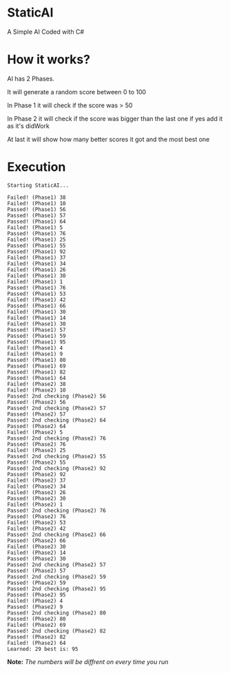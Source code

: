 # StaticAI
A Simple AI Coded with C#

# How it works?
AI has 2 Phases.

It will generate a random score between 0 to 100

In Phase 1 it will check if the score was > 50

In Phase 2 it will check if the score was bigger than the last one if yes add it as it's didWork

At last it will show how many better scores it got and the most best one

# Execution
```
Starting StaticAI...

Failed! (Phase1) 38
Failed! (Phase1) 10
Passed! (Phase1) 56
Passed! (Phase1) 57
Passed! (Phase1) 64
Failed! (Phase1) 5
Passed! (Phase1) 76
Failed! (Phase1) 25
Passed! (Phase1) 55
Passed! (Phase1) 92
Failed! (Phase1) 37
Failed! (Phase1) 34
Failed! (Phase1) 26
Failed! (Phase1) 30
Failed! (Phase1) 1
Passed! (Phase1) 76
Passed! (Phase1) 53
Failed! (Phase1) 42
Passed! (Phase1) 66
Failed! (Phase1) 30
Failed! (Phase1) 14
Failed! (Phase1) 30
Passed! (Phase1) 57
Passed! (Phase1) 59
Passed! (Phase1) 95
Failed! (Phase1) 4
Failed! (Phase1) 9
Passed! (Phase1) 80
Passed! (Phase1) 69
Passed! (Phase1) 82
Passed! (Phase1) 64
Failed! (Phase2) 38
Failed! (Phase2) 10
Passed! 2nd checking (Phase2) 56
Passed! (Phase2) 56
Passed! 2nd checking (Phase2) 57
Passed! (Phase2) 57
Passed! 2nd checking (Phase2) 64
Passed! (Phase2) 64
Failed! (Phase2) 5
Passed! 2nd checking (Phase2) 76
Passed! (Phase2) 76
Failed! (Phase2) 25
Passed! 2nd checking (Phase2) 55
Passed! (Phase2) 55
Passed! 2nd checking (Phase2) 92
Passed! (Phase2) 92
Failed! (Phase2) 37
Failed! (Phase2) 34
Failed! (Phase2) 26
Passed! (Phase2) 30
Failed! (Phase2) 1
Passed! 2nd checking (Phase2) 76
Passed! (Phase2) 76
Failed! (Phase2) 53
Failed! (Phase2) 42
Passed! 2nd checking (Phase2) 66
Passed! (Phase2) 66
Failed! (Phase2) 30
Failed! (Phase2) 14
Passed! (Phase2) 30
Passed! 2nd checking (Phase2) 57
Passed! (Phase2) 57
Passed! 2nd checking (Phase2) 59
Passed! (Phase2) 59
Passed! 2nd checking (Phase2) 95
Passed! (Phase2) 95
Failed! (Phase2) 4
Passed! (Phase2) 9
Passed! 2nd checking (Phase2) 80
Passed! (Phase2) 80
Failed! (Phase2) 69
Passed! 2nd checking (Phase2) 82
Passed! (Phase2) 82
Failed! (Phase2) 64
Learned: 29 best is: 95
```
**Note:** *The numbers will be diffrent on every time you run*
